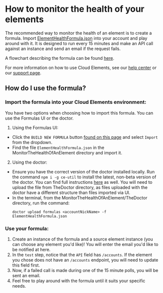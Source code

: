 # How to monitor the health of your elements
The recommended way to monitor the health of an element is to create a formula. Import [ElementHealthFormula.json](ElementHealthFormula.json) into your account and play around with it. It is designed to run every 15 minutes and make an API call against an instance and send an email if the request fails.

A flowchart describing the formula can be found [here](Flowchart-HealthCheck.html).

For more information on how to use Cloud Elements, see our [help center](https://docs.cloud-elements.com)
or our [support page](https://support.cloud-elements.com/hc/en-us).

## How do I use the formula?
### Import the formula into your Cloud Elements environment:
You have two options when choosing how to import this formula. You can use the Formulas UI or the doctor.
1. Using the Formulas UI:
  * Click the `BUILD NEW FORMULA` button [found on this page](https://my-staging.cloudelements.io/formulas) and select `Import` from the dropdown.
  * Find the file `ElementHealthFormula.json` in the MonitorTheHealthOfAnElement directory and import it.
2. Using the doctor:
  * Ensure you have the correct version of the doctor installed locally. Run the command `npm i -g ce-util` to install the latest, non-beta version of the doctor. You can find full instructions [here](https://www.npmjs.com/package/ce-util) as well. You will need to upload the file from TheDoctor directory, as files uploaded with the doctor have a different structure than files imported via UI.
  * In the terminal, from the MonitorTheHealthOfAnElement/TheDoctor directory, run the command:
    ```
    doctor upload formulas <accountNickName> -f ElementHealthFormula.json
    ```
### Use your formula:
1. Create an instance of the formula and a source element instance (you can choose any element you'd like)! You will enter the email you'd like to be notified at here.
2. In the `test` step, notice that the `API` field has `/accounts`. If the element you chose does not have an `/accounts` endpoint, you will need to update this field first.
3. Now, if a failed call is made during one of the 15 minute polls, you will be sent an email.
3. Feel free to play around with the formula until it suits your specific needs.